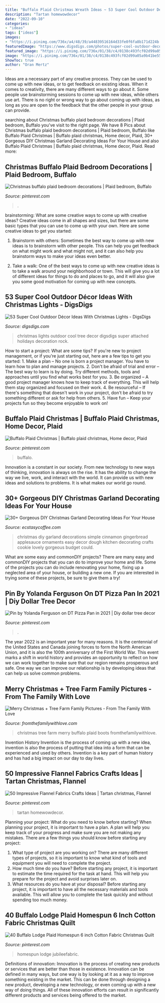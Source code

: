 ```yaml
---
title: "Buffalo Plaid Christmas Wreath Ideas ~ 53 Super Cool Outdoor Décor Ideas With Christmas Lights"
description: "Tartan homewowdecor"
date: "2022-09-10"
categories:
- "ideas"
tags: ["ideas"]
images:
- "https://i.pinimg.com/736x/a4/48/39/a44839516164d33fe0f6fa8b171d224b.jpg"
featuredImage: "https://www.digsdigs.com/photos/super-cool-outdoor-decor-ideas-with-christmas-lights-8.jpg"
featured_image: "https://i.pinimg.com/736x/01/38/c4/0138c493fcf02d99a05a9b41be55aad4.jpg"
image: "https://i.pinimg.com/736x/01/38/c4/0138c493fcf02d99a05a9b41be55aad4.jpg"
ShowToc: true
author: "Oran Mertz"
---
```



Ideas are a necessary part of any creative process. They can be used to come up with new ideas, or to get feedback on existing ideas. When it comes to creativity, there are many different ways to go about it. Some people use brainstorming sessions to come up with new ideas, while others use art. There is no right or wrong way to go about coming up with ideas, as long as you are open to the feedback that the other people in your group can provide.

	

		
searching about Christmas buffalo plaid bedroom decorations | Plaid bedroom, Buffalo you've visit to the right page. We have 8 Pics about Christmas buffalo plaid bedroom decorations | Plaid bedroom, Buffalo like Buffalo Plaid Christmas | Buffalo plaid christmas, Home decor, Plaid, 30+ Gorgeous DIY Christmas Garland Decorating Ideas For Your House and also Buffalo Plaid Christmas | Buffalo plaid christmas, Home decor, Plaid. Read more:
		
    
## Christmas Buffalo Plaid Bedroom Decorations | Plaid Bedroom, Buffalo

<img loading=lazy src="https://i.pinimg.com/736x/1c/af/15/1caf15747bd2c80185dac72c621ad5f6.jpg" onerror="this.onerror=null;this.src='https://tse2.mm.bing.net/th?id=OIP.Lzus1a5hayc_pscbYXRxrAHaJ3&amp;pid=15.1';" alt="Christmas buffalo plaid bedroom decorations | Plaid bedroom, Buffalo">

_Source: pinterest.com_

>. 

	

brainstorming: What are some creative ways to come up with creative ideas?
Creative ideas come in all shapes and sizes, but there are some basic types that you can use to come up with your own. Here are some creative ideas to get you started:
1. Brainstorm with others: Sometimes the best way to come up with new ideas is to brainstorm with other people. This can help you get feedback on what might work and what might not, and it can also help you brainstorm ways to make your ideas even better.

2. Take a walk: One of the best ways to come up with new creative ideas is to take a walk around your neighborhood or town. This will give you a lot of different ideas for things to do and places to go, and it will also give you some good motivation for coming up with new concepts.


    
## 53 Super Cool Outdoor Décor Ideas With Christmas Lights - DigsDigs

<img loading=lazy src="https://www.digsdigs.com/photos/super-cool-outdoor-decor-ideas-with-christmas-lights-8.jpg" onerror="this.onerror=null;this.src='https://tse2.mm.bing.net/th?id=OIP.J5ju2A9tE0DFEEjJhvj30gHaLu&amp;pid=15.1';" alt="53 Super Cool Outdoor Décor Ideas With Christmas Lights - DigsDigs">

_Source: digsdigs.com_

>christmas lights outdoor cool tree decor digsdigs super attached holidays decoration rock. 

	

How to start a project: What are some tips?
If you're new to project management, or if you're just starting out, here are a few tips to get you started: 1. Make a plan – No one is born a project manager. You have to learn how to plan and manage projects. 2. Don't be afraid of trial and error – The best way to learn is by doing. Try different methods, tools and approaches until you find what works best for you. 3. Be organized – A good project manager knows how to keep track of everything. This will help them stay organized and focused on their work. 4. Be resourceful – If there's something that doesn't work in your project, don't be afraid to try something different or ask for help from others. 5. Have fun – Keep your projects fun so they become enjoyable to work on!

    
## Buffalo Plaid Christmas | Buffalo Plaid Christmas, Home Decor, Plaid

<img loading=lazy src="https://i.pinimg.com/736x/a4/48/39/a44839516164d33fe0f6fa8b171d224b.jpg" onerror="this.onerror=null;this.src='https://tse1.mm.bing.net/th?id=OIP.CqYIfT76VEIqz8QcjFIC7QHaJ3&amp;pid=15.1';" alt="Buffalo Plaid Christmas | Buffalo plaid christmas, Home decor, Plaid">

_Source: pinterest.com_

>buffalo. 

	

Innovation is a constant in our society. From new technology to new ways of thinking, innovation is always on the rise. It has the ability to change the way we live, work, and interact with the world. It can provide us with new ideas and solutions to problems. It is what makes our world go round.

    
## 30+ Gorgeous DIY Christmas Garland Decorating Ideas For Your House

<img loading=lazy src="https://i0.wp.com/www.ecstasycoffee.com/wp-content/uploads/2017/11/Gingerbread-Garland.jpg?resize=564%2C846" onerror="this.onerror=null;this.src='https://tse3.mm.bing.net/th?id=OIP.5dDVXXxl-Gb8OYp6Ol38xQHaLH&amp;pid=15.1';" alt="30+ Gorgeous DIY Christmas Garland Decorating Ideas For Your House">

_Source: ecstasycoffee.com_

>christmas diy garland decorations simple cinnamon gingerbread applesauce ornaments easy decor dough kitchen decorating crafts cookie lovely gorgeous budget could. 

	

What are some easy and commonDIY projects?
There are many easy and commonDIY projects that you can do to improve your home and life. Some of the projects you can do include renovating your home, fixing up a neglected area of your house, or building a new one. If you are interested in trying some of these projects, be sure to give them a try!

    
## Pin By Yolanda Ferguson On DT Pizza Pan In 2021 | Diy Dollar Tree Decor

<img loading=lazy src="https://i.pinimg.com/736x/01/38/c4/0138c493fcf02d99a05a9b41be55aad4.jpg" onerror="this.onerror=null;this.src='https://tse4.mm.bing.net/th?id=OIP.IiX7Q7pIWkvPQaEONHAbTwHaIZ&amp;pid=15.1';" alt="Pin by Yolanda Ferguson on DT Pizza Pan in 2021 | Diy dollar tree decor">

_Source: pinterest.com_

>. 

	

The year 2022 is an important year for many reasons. It is the centennial of the United States and Canada joining forces to form the North American Union, and it is also the 100th anniversary of the First World War. This event marks a shift in world history and provides an opportunity to reflect on how we can work together to make sure that our region remains prosperous and safe. One way we can improve our relationship is by developing ideas that can help us solve common problems.

    
## Merry Christmas + Tree Farm Family Pictures - From The Family With Love

<img loading=lazy src="http://www.fromthefamilywithlove.com/wp-content/uploads/2017/12/untitled-1309.jpg" onerror="this.onerror=null;this.src='https://tse1.mm.bing.net/th?id=OIP.ODIDYOhw8bdjA8ffV0pJKwHaE8&amp;pid=15.1';" alt="Merry Christmas + Tree Farm Family Pictures - From The Family With Love">

_Source: fromthefamilywithlove.com_

>christmas tree farm merry buffalo plaid boots fromthefamilywithlove. 

	

Invention History
Invention is the process of coming up with a new idea, invention is also the process of putting that idea into a form that can be experienced and used by others. Invention is a key part of human history and has had a big impact on our day to day lives.

    
## 50 Impressive Flannel Fabrics Crafts Ideas | Tartan Christmas, Flannel

<img loading=lazy src="https://i.pinimg.com/736x/01/cb/dc/01cbdcfa30b9fe4f5cef2f9f7696e162.jpg" onerror="this.onerror=null;this.src='https://tse1.mm.bing.net/th?id=OIP.ceMfj2P6klC_-9FBmGwEIgHaJ2&amp;pid=15.1';" alt="50 Impressive Flannel Fabrics Crafts Ideas | Tartan christmas, Flannel">

_Source: pinterest.com_

>tartan homewowdecor. 

	

Planning your project: What do you need to know before starting?
When planning your project, it is important to have a plan. A plan will help you keep track of your progress and make sure you are not making any mistakes. There are a few things you should know before starting any project:
1. What type of project are you working on? There are many different types of projects, so it is important to know what kind of tools and equipment you will need to complete the project.
2. How much time do you have? Before starting any project, it is important to estimate the time required for the task at hand. This will help you prepare for the project and avoid surprises later on.
3. What resources do you have at your disposal? Before starting any project, it is important to have all the necessary materials and tools available. This will allow you to complete the task quickly and without spending too much money.

    
## 40 Buffalo Lodge Plaid Homespun 6 Inch Cotton Fabric Christmas Quilt

<img loading=lazy src="https://i.pinimg.com/736x/69/e3/d2/69e3d26e2fdbfe6b5c5bd02e79156260.jpg" onerror="this.onerror=null;this.src='https://tse2.mm.bing.net/th?id=OIP.zFXPgm26F_a5vZxGVB-NQQHaHa&amp;pid=15.1';" alt="40 Buffalo Lodge Plaid Homespun 6 inch Cotton Fabric Christmas Quilt">

_Source: pinterest.com_

>homespun lodge jubileefabric. 

	

Definitions of innovation:
Innovation is the process of creating new products or services that are better than those in existence. Innovation can be defined in many ways, but one way is by looking at it as a way to improve something existing in the market. This can be done through designing a new product, developing a new technology, or even coming up with a new way of doing things. All of these innovation efforts can result in significantly different products and services being offered to the market.

